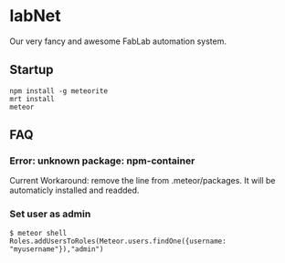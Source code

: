 labNet
======

Our very fancy and awesome FabLab automation system.

## Startup
````
npm install -g meteorite
mrt install
meteor
````

## FAQ
### Error: unknown package: npm-container
Current Workaround: remove the line from .meteor/packages.
It will be automaticly installed and readded.

### Set user as admin
````
$ meteor shell
Roles.addUsersToRoles(Meteor.users.findOne({username: "myusername"}),"admin")
````
